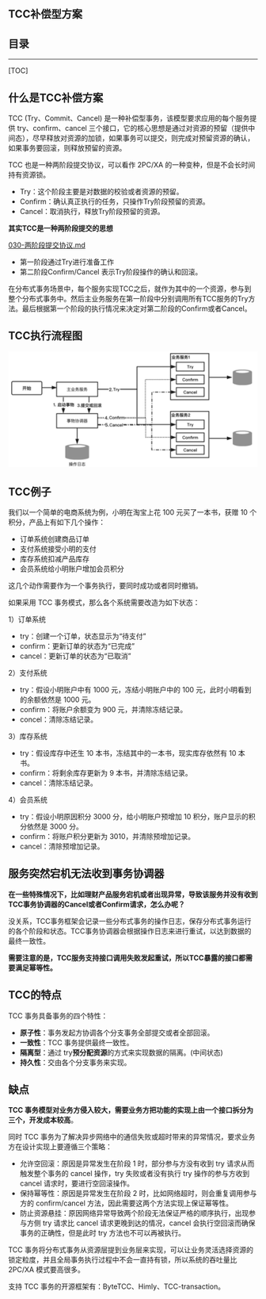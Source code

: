 ## TCC补偿型方案

## 目录

------

[TOC]

## 什么是TCC补偿方案

TCC (Try、Commit、Cancel) 是一种补偿型事务，该模型要求应用的每个服务提供 try、confirm、cancel 三个接口，它的核心思想是通过对资源的预留（提供中间态），尽早释放对资源的加锁，如果事务可以提交，则完成对预留资源的确认，如果事务要回滚，则释放预留的资源。

TCC 也是一种两阶段提交协议，可以看作 2PC/XA 的一种变种，但是不会长时间持有资源锁。

- Try：这个阶段主要是对数据的校验或者资源的预留。
- Confirm：确认真正执行的任务，只操作Try阶段预留的资源。
- Cancel：取消执行，释放Try阶段预留的资源。

**其实TCC是一种两阶段提交的思想**

 [030-两阶段提交协议.md](030-两阶段提交协议.md) 

- 第一阶段通过Try进行准备工作
- 第二阶段Confirm/Cancel 表示Try阶段操作的确认和回滚。

在分布式事务场景中，每个服务实现TCC之后，就作为其中的一个资源，参与到整个分布式事务中。然后主业务服务在第一阶段中分别调用所有TCC服务的Try方法。最后根据第一个阶段的执行情况来决定对第二阶段的Confirm或者Cancel。

## TCC执行流程图

<img src="../../assets/image-20200903120559862.png" alt="image-20200903120559862" style="zoom:50%;" />

## TCC例子

我们以一个简单的电商系统为例，小明在淘宝上花 100 元买了一本书，获赠 10 个积分，产品上有如下几个操作：

- 订单系统创建商品订单
- 支付系统接受小明的支付
- 库存系统扣减产品库存
- 会员系统给小明账户增加会员积分

这几个动作需要作为一个事务执行，要同时成功或者同时撤销。

如果采用 TCC 事务模式，那么各个系统需要改造为如下状态：

1）订单系统

- try：创建一个订单，状态显示为“待支付”
- confirm：更新订单的状态为“已完成”
- cancel：更新订单的状态为“已取消”

2）支付系统

- try：假设小明账户中有 1000 元，冻结小明账户中的 100 元，此时小明看到的余额依然是 1000 元。
- confirm：将账户余额变为 900 元，并清除冻结记录。
- concel：清除冻结记录。

3）库存系统

- try：假设库存中还生 10 本书，冻结其中的一本书，现实库存依然有 10 本书。
- confirm：将剩余库存更新为 9 本书，并清除冻结记录。
- cancel：清除冻结记录。

4）会员系统

- try：假设小明原因积分 3000 分，给小明账户预增加 10 积分，账户显示的积分依然是 3000 分。
- confirm：将账户积分更新为 3010，并清除预增加记录。
- cancel：清除预增加记录。

## 服务突然宕机无法收到事务协调器

**在一些特殊情况下，比如理财产品服务宕机或者出现异常，导致该服务并没有收到TCC事务协调器的Cancel或者Confirm请求，怎么办呢？**

没关系，TCC事务框架会记录一些分布式事务的操作日志，保存分布式事务运行的各个阶段和状态。TCC事务协调器会根据操作日志来进行重试，以达到数据的最终一致性。

**需要注意的是，TCC服务支持接口调用失败发起重试，所以TCC暴露的接口都需要满足幂等性。**

## TCC的特点

TCC 事务具备事务的四个特性：

- **原子性**：事务发起方协调各个分支事务全部提交或者全部回滚。
- **一致性**：TCC 事务提供最终一致性。
- **隔离型**：通过 try**预分配资源**的方式来实现数据的隔离。(中间状态)
- **持久性**：交由各个分支事务来实现。

## 缺点

**TCC 事务模型对业务方侵入较大，需要业务方把功能的实现上由一个接口拆分为三个，开发成本较高**。

同时 TCC 事务为了解决异步网络中的通信失败或超时带来的异常情况，要求业务方在设计实现上要遵循三个策略：

- 允许空回滚：原因是异常发生在阶段 1 时，部分参与方没有收到 try 请求从而触发整个事务的 cancel 操作，try 失败或者没有执行 try 操作的参与方收到 cancel 请求时，要进行空回滚操作。
- 保持幂等性：原因是异常发生在阶段 2 时，比如网络超时，则会重复调用参与方的 confirm/cancel 方法，因此需要这两个方法实现上保证幂等性。
- 防止资源悬挂：原因网络异常导致两个阶段无法保证严格的顺序执行，出现参与方侧 try 请求比 cancel 请求更晚到达的情况，cancel 会执行空回滚而确保事务的正确性，但是此时 try 方法也不可以再被执行。

TCC 事务将分布式事务从资源层提到业务层来实现，可以让业务灵活选择资源的锁定粒度，并且全局事务执行过程中不会一直持有锁，所以系统的吞吐量比 2PC/XA 模式要高很多。

支持 TCC 事务的开源框架有：ByteTCC、Himly、TCC-transaction。